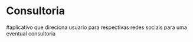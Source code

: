 # Consultoria
#aplicativo que direciona usuario para respectivas redes sociais para uma eventual consultoria
